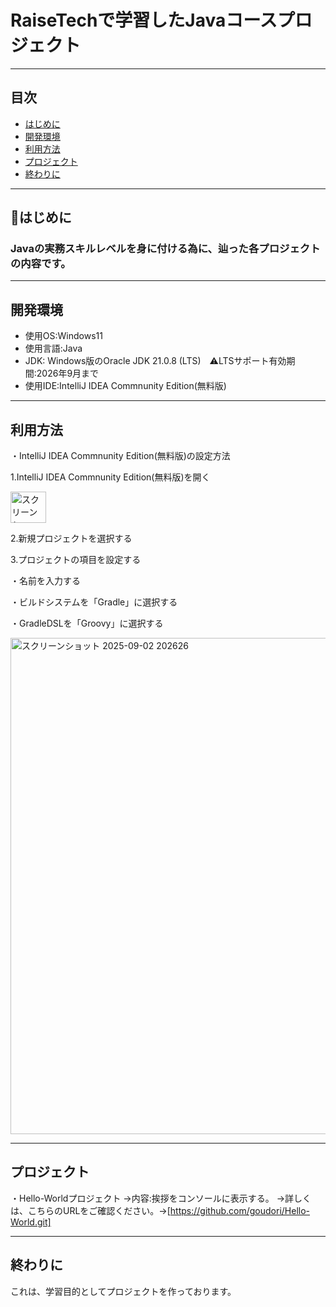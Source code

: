 # RaiseTechで学習したJavaコースプロジェクト
---

## 目次
- [はじめに](#はじめに)
- [開発環境](#開発環境)
- [利用方法](#利用方法)
- [プロジェクト](#プロジェクト)
- [終わりに](#終わりに)
---







## 🚩はじめに
### Javaの実務スキルレベルを身に付ける為に、辿った各プロジェクトの内容です。

---



## 開発環境
- 使用OS:Windows11
- 使用言語:Java
- JDK: Windows版のOracle JDK 21.0.8 (LTS)　⚠️LTSサポート有効期間:2026年9月まで
- 使用IDE:IntelliJ IDEA Commnunity Edition(無料版)

---




## 利用方法
・IntelliJ IDEA Commnunity Edition(無料版)の設定方法





1.IntelliJ IDEA Commnunity Edition(無料版)を開く


<img width="57" height="50" alt="スクリーンショット 2025-09-03 182439" src="https://github.com/user-attachments/assets/e356642e-4d13-4fee-bcf5-bb053bdcd313" />







2.新規プロジェクトを選択する







3.プロジェクトの項目を設定する


・名前を入力する


・ビルドシステムを「Gradle」に選択する





・GradleDSLを「Groovy」に選択する



<img width="1025" height="794" alt="スクリーンショット 2025-09-02 202626" src="https://github.com/user-attachments/assets/10538176-89c0-45bd-93ec-418a23b7dff4" />


---
## プロジェクト

・Hello-Worldプロジェクト
→内容:挨拶をコンソールに表示する。
→詳しくは、こちらのURLをご確認ください。→[https://github.com/goudori/Hello-World.git]










---
## 終わりに
これは、学習目的としてプロジェクトを作っております。










